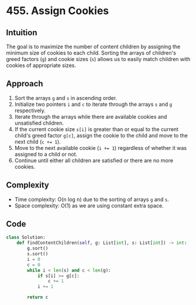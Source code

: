 # 455. Assign Cookies

## Intuition

The goal is to maximize the number of content children by assigning the minimum size of cookies to each child. Sorting the arrays of children's greed factors (`g`) and cookie sizes (`s`) allows us to easily match children with cookies of appropriate sizes.

## Approach

1. Sort the arrays `g` and `s` in ascending order.
2. Initialize two pointers `i` and `c` to iterate through the arrays `s` and `g` respectively.
3. Iterate through the arrays while there are available cookies and unsatisfied children.
4. If the current cookie size `s[i]` is greater than or equal to the current child's greed factor `g[c]`, assign the cookie to the child and move to the next child (`c += 1`).
5. Move to the next available cookie (`i += 1`) regardless of whether it was assigned to a child or not.
6. Continue until either all children are satisfied or there are no more cookies.

## Complexity

- Time complexity: O(n log n) due to the sorting of arrays `g` and `s`.
- Space complexity: O(1) as we are using constant extra space.

## Code

```python
class Solution:
    def findContentChildren(self, g: List[int], s: List[int]) -> int:
        g.sort()
        s.sort()
        i = 0
        c = 0
        while i < len(s) and c < len(g):
            if s[i] >= g[c]:
                c += 1
            i += 1

        return c
```
